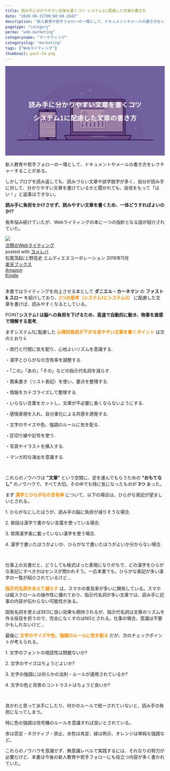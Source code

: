 ```yaml
---
title: 読み手に分かりやすい文章を書くコツ システム1に配慮した文章の書き方
date: "2020-08-31T00:00:00.284Z"
description: "新人教育や若手フォローの一環として、ドキュメントやメールの書き方をレクチャーすることがある。しかしブログを読み返しても、読みづらい文章や誤字脱字が多く、自分が読み手に対して、分かりやすい文章を書けているかと聞かれても、自信をもって「はい！」と返事はできない。読み手に負担をかけさせず、読みやすい文章を書くため、一体どうすればよいのか!?"
pagetype: "category"
perma: "web-marketing"
categoryname: "マーケティング"
categoryslug: "marketing"
tags: ["Webライティング"]
thumbnail: post-54.png
---
```


![](./post-54.png)

新人教育や若手フォローの一環として、ドキュメントやメールの書き方をレクチャーすることがある。

しかしブログを読み返しても、読みづらい文章や誤字脱字が多く、自分が読み手に対して、分かりやすい文章を書けているかと聞かれても、自信をもって「はい！」と返事はできない。

**読み手に負担をかけさせず、読みやすい文章を書くため、一体どうすればよいのか!?**

長年悩み続けていたが、Webライティングの本に一つの指針となる話が紹介されていた。

<div class="cstmreba"><div class="booklink-box"><div class="booklink-image"><a href="https://hb.afl.rakuten.co.jp/hgc/146fe51c.1fd043a3.146fe51d.605dc196/yomereba_main_202008221938514787?pc=http%3A%2F%2Fbooks.rakuten.co.jp%2Frb%2F14513758%2F%3Fscid%3Daf_ich_link_urltxt%26m%3Dhttp%3A%2F%2Fm.rakuten.co.jp%2Fev%2Fbook%2F" target="_blank" ><img src="https://thumbnail.image.rakuten.co.jp/@0_mall/book/cabinet/6232/9784844366232.jpg?_ex=150x150" style="border: none;" /></a></div><div class="booklink-info"><div class="booklink-name"><a href="https://hb.afl.rakuten.co.jp/hgc/146fe51c.1fd043a3.146fe51d.605dc196/yomereba_main_202008221938514787?pc=http%3A%2F%2Fbooks.rakuten.co.jp%2Frb%2F14513758%2F%3Fscid%3Daf_ich_link_urltxt%26m%3Dhttp%3A%2F%2Fm.rakuten.co.jp%2Fev%2Fbook%2F" target="_blank" >沈黙のWebライティング</a><div class="booklink-powered-date">posted with <a href="https://yomereba.com" rel="nofollow" target="_blank">ヨメレバ</a></div></div><div class="booklink-detail">松尾茂起/上野高史 エムディエヌコーポレーション 2016年11月    </div><div class="booklink-link2"><div class="shoplinkrakuten"><a href="https://hb.afl.rakuten.co.jp/hgc/146fe51c.1fd043a3.146fe51d.605dc196/yomereba_main_202008221938514787?pc=http%3A%2F%2Fbooks.rakuten.co.jp%2Frb%2F14513758%2F%3Fscid%3Daf_ich_link_urltxt%26m%3Dhttp%3A%2F%2Fm.rakuten.co.jp%2Fev%2Fbook%2F" target="_blank" >楽天ブックス</a></div><div class="shoplinkamazon"><a href="https://www.amazon.co.jp/exec/obidos/asin/4844366238/kanon123-22/" target="_blank" >Amazon</a></div><div class="shoplinkkindle"><a href="https://www.amazon.co.jp/gp/search?keywords=%E6%B2%88%E9%BB%99%E3%81%AEWeb%E3%83%A9%E3%82%A4%E3%83%86%E3%82%A3%E3%83%B3%E3%82%B0&__mk_ja_JP=%83J%83%5E%83J%83i&url=node%3D2275256051&tag=kanon123-22" target="_blank" >Kindle</a></div>                              	  	  	  	  	</div></div><div class="booklink-footer"></div></div></div>
<br/>

本書ではライティングを向上させる本として **ダニエル・カーネマン** の **ファスト & スロー** を紹介しており、**<span style="color: #ff8c00;">2つの思考（システム1とシステム2）</span>** に配慮した文章を書けば、読みやすくなるとしている。

<span class="mark">POINT</span>**システム1 は脳への負担を下げるため、高速で自動的に動き、物事を直感で理解する思考.**

まずシステム1に配慮した **<span style="color: #ff8c00;">心理的負担が下がる見やすい文章を書くポイント</span>** は次のとおり↓

<div class="blackboard-box">
<p>・改行と行間に気を配り、心地よいリズムを意識する.</p>
<p>・漢字とひらがなの含有率を調整する.</p>
<p>・「この」「あの」「その」などの指示代名詞を減らす.</p>
<p>・箇条書き（リスト表記）を使い、要点を整理する.</p>
<p>・情報をカテゴライズして整理する.</p>
<p>・いらない言葉をカットし、文章が不必要に長くならないようにする.</p>
<p>・感情表現を入れ、自分事化による共感を誘発する.</p>
<p>・文字のサイズや色、強調のルールに気を配る.</p>
<p>・区切り線や記号を使う.</p>
<p>・写真やイラストを挿入する.</p>
<p>・マンガ的な演出を意識する.</p>
<div class="chalk1"></div>
<div class="chalk2"></div>
</div>
<br/>

これらのノウハウは **”文章”** という空間に、足を運んでもらうための **"おもてなし"** のノウハウで、すべて大切。その中でも特に気になったものが **3つ** あった。

まず **<span style="color: #ff8c00;">漢字とひらがなの含有率</span>** について、以下の場合は、ひらがな表記が望ましいとされる。

<div class="blackboard-box">
<p>1. ひらがなにしたほうが、読み手の脳に負担が減りそうな場合.</p>
<p>2. 普段は漢字で書かない言葉を使っている場合.</p>
<p>3. 常用漢字表に載っていない漢字を使う場合.</p>
<p>4. 漢字で書いたほうがよいか、ひらがなで書いたほうがよいか分からない場合.</p>
<div class="chalk1"></div>
<div class="chalk2"></div>
</div>
<br/>

仕事上の文書だと、どうしても格式ばった表現になりがちで、どの漢字をひらがな表記にすべきかはセンスが問われそう。一応本書でも、ひらがな表記が多い漢字の一覧が紹介されているけど...

**<span style="color: #ff8c00;">指示代名詞をあえて減らす</span>** は、スマホの普及率が多いに関係している。スマホは縦スクロールの操作性に優れており、指示代名詞が多い文章では、読み手に記事の内容が伝わらない可能性がある。

固有名詞を使えばSEOに良い効果も期待されるが、指示代名詞は文章のリズムを作る役目を担うので、完全になくすのはNGとされる。仕事の場合、意識は不要かもしれないけど...

最後に **<span style="color: #ff8c00;">文字のサイズや色、強調のルールに気を配る</span>** だが、次のチェックポイントが考えられる。

<div class="blackboard-box">
<p>1. 文字のフォントの視認性は問題ないか?</p>
<p>2. 文字のサイズはちょうどよいか?</p>
<p>3. 文字の強調には何らかの法則・ルールが適用されているか?</p>
<p>4. 文字の色と背景のコントラストはちょうど良いか?</p>
<div class="chalk1"></div>
<div class="chalk2"></div>
</div>
<br/>

良かれと思って派手にしたり、何かのルールで統一されていないと、読み手の負担になってしまう。

特に色の強調は信号機のルールを意識すれば良いとされている。

赤は否定・ネガティブ・禁止、水色は肯定、緑は例示、オレンジは単純な強調など。

これらのノウハウを意識せず、無意識レベルで実践するには、それなりの努力が必要だけど、本書は今後の新人教育や若手フォローにも役立つ内容が多く書かれていた。